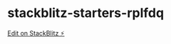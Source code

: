 # stackblitz-starters-rplfdq

[Edit on StackBlitz ⚡️](https://stackblitz.com/edit/stackblitz-starters-rplfdq)